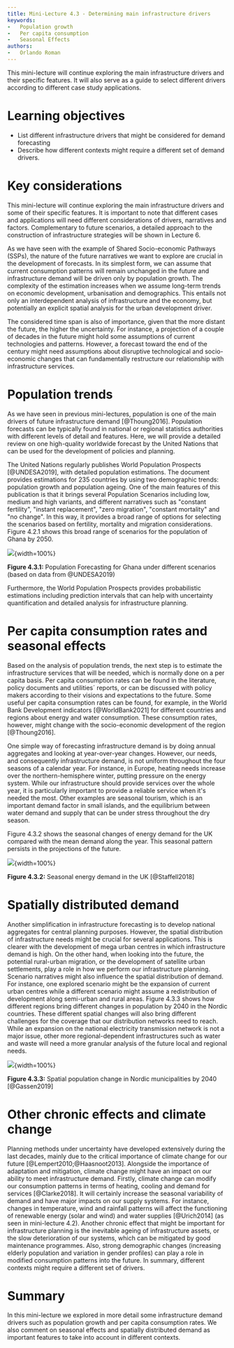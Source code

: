 ```yaml
---
title: Mini-Lecture 4.3 - Determining main infrastructure drivers
keywords:
-   Population growth
-   Per capita consumption
-   Seasonal Effects
authors:
-   Orlando Roman
---
```


This mini-lecture will continue exploring the main infrastructure
drivers and their specific features. It will also serve as a guide to
select different drivers according to different case study applications.

# Learning objectives

-   List different infrastructure drivers that might be considered for
    demand forecasting
-   Describe how different contexts might require a different set of
    demand drivers.

# Key considerations

This mini-lecture will continue exploring the main infrastructure
drivers and some of their specific features. It is important to note
that different cases and applications will need different considerations
of drivers, narratives and factors. Complementary to future scenarios, a
detailed approach to the construction of infrastructure strategies will
be shown in Lecture 6.

As we have seen with the example of Shared Socio-economic Pathways
(SSPs), the nature of the future narratives we want to explore are
crucial in the development of forecasts. In its simplest form, we can
assume that current consumption patterns will remain unchanged in the
future and infrastructure demand will be driven only by population
growth. The complexity of the estimation increases when we assume
long-term trends on economic development, urbanisation and demographics.
This entails not only an interdependent analysis of infrastructure and
the economy, but potentially an explicit spatial analysis for the urban
development driver.

The considered time span is also of importance, given that the more
distant the future, the higher the uncertainty. For instance, a
projection of a couple of decades in the future might hold some
assumptions of current technologies and patterns. However, a forecast
toward the end of the century might need assumptions about disruptive
technological and socio-economic changes that can fundamentally
restructure our relationship with infrastructure services.

# Population trends

As we have seen in previous mini-lectures, population is one of the main
drivers of future infrastructure demand [@Thoung2016]. Population
forecasts can be typically found in national or regional statistics
authorities with different levels of detail and features. Here, we will
provide a detailed review on one high-quality worldwide forecast by the
United Nations that can be used for the development of policies and
planning.

The United Nations regularly publishes World Population Prospects
[@UNDESA2019], with detailed population estimations. The document
provides estimations for 235 countries by using two demographic trends:
population growth and population ageing. One of the main features of
this publication is that it brings several Population Scenarios
including low, medium and high variants, and different narratives such
as "constant fertility", "instant replacement", "zero migration",
"constant mortality" and "no change". In this way, it provides a broad
range of options for selecting the scenarios based on fertility,
mortality and migration considerations. Figure 4.2.1 shows this broad
range of scenarios for the population of Ghana by 2050.

![](assets/Figure_4.3.1.jpg){width=100%}

**Figure 4.3.1:** Population Forecasting for Ghana under different
scenarios (based on data from @UNDESA2019)

Furthermore, the World Population Prospects provides probabilistic
estimations including prediction intervals that can help with
uncertainty quantification and detailed analysis for infrastructure
planning.

# Per capita consumption rates and seasonal effects

Based on the analysis of population trends, the next step is to estimate
the infrastructure services that will be needed, which is normally done
on a per capita basis. Per capita consumption rates can be found in the
literature, policy documents and utilities´ reports, or can be discussed
with policy makers according to their visions and expectations to the
future. Some useful per capita consumption rates can be found, for
example, in the World Bank Development indicators [@WorldBank2021]
for different countries and regions about energy and water consumption.
These consumption rates, however, might change with the socio-economic
development of the region [@Thoung2016].

One simple way of forecasting infrastructure demand is by doing annual
aggregates and looking at year-over-year changes. However, our needs,
and consequently infrastructure demand, is not uniform throughout the
four seasons of a calendar year. For instance, in Europe, heating needs
increase over the northern-hemisphere winter, putting pressure on the
energy system. While our infrastructure should provide services over the
whole year, it is particularly important to provide a reliable service
when it's needed the most. Other examples are seasonal tourism, which is
an important demand factor in small islands, and the equilibrium between
water demand and supply that can be under stress throughout the dry
season.

Figure 4.3.2 shows the seasonal changes of energy demand for the UK
compared with the mean demand along the year. This seasonal pattern
persists in the projections of the future.

![](assets/Figure_4.3.2.jpg){width=100%}

**Figure 4.3.2:** Seasonal energy demand in the UK [@Staffell2018]

# Spatially distributed demand

Another simplification in infrastructure forecasting is to develop national aggregates for central planning purposes. However, the spatial distribution of infrastructure needs might be crucial for several applications. This is clearer with the development of mega urban centres in which infrastructure demand is high. On the other hand, when looking into the future, the potential rural-urban migration, or the development of satellite urban settlements, play a role in how we perform our infrastructure planning.
Scenario narratives might also influence the spatial distribution of demand. For instance, one explored scenario might be the expansion of current urban centres while a different scenario might assume a redistribution of development along semi-urban and rural areas.
Figure 4.3.3 shows how different regions bring different changes in population by 2040 in the Nordic countries. These different spatial changes will also bring different challenges for the coverage that our distribution networks need to reach. While an expansion on the national electricity transmission network is not a major issue, other more regional-dependent infrastructures such as water and waste will need a more granular analysis of the future local and regional needs.

![](assets/Figure_4.3.3.jpg){width=100%}

**Figure 4.3.3:** Spatial population change in Nordic municipalities by
2040 [@Gassen2019]

# Other chronic effects and climate change

Planning methods under uncertainty have developed extensively during the last decades, mainly due to the critical importance of climate change for our future [@Lempert2010;@Haasnoot2013]. Alongside the importance of adaptation and mitigation, climate change might have an impact on our ability to meet infrastructure demand.
Firstly, climate change can modify our consumption patterns in terms of heating, cooling and demand for services [@Clarke2018]. It will certainly increase the seasonal variability of demand and have major impacts on our supply systems. For instance, changes in temperature, wind and rainfall patterns will affect the functioning of renewable energy (solar and wind) and water supplies [@Urich2014] (as seen in mini-lecture 4.2).
Another chronic effect that might be important for infrastructure planning is the inevitable ageing of infrastructure assets, or the slow deterioration of our systems, which can be mitigated by good maintenance programmes. Also, strong demographic changes (increasing elderly population and variation in gender profiles) can play a role in modified consumption patterns into the future. In summary, different contexts might require a different set of drivers.

# Summary

In this mini-lecture we explored in more detail some infrastructure
demand drivers such as population growth and per capita consumption
rates. We also comment on seasonal effects and spatially distributed
demand as important features to take into account in different contexts.
